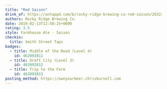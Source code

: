 ```yaml
---
title: "Red Saison"
drink_of: https://untappd.com/b/rocky-ridge-brewing-co-red-saison/2632353
authors: Rocky Ridge Brewing Co.
date: 2019-02-13T12:50:25+0000
rating: 3.5
style: Farmhouse Ale - Saison
checkin:
  title: Smith Street Taps
badges:
  - title: Middle of the Road (Level 4)
    id: 462093811
  - title: Draft City (Level 3)
    id: 462093812
  - title: Trip to the Farm
    id: 462093813
posting_method: https://ownyourbeer.chrisburnell.com
---
```

